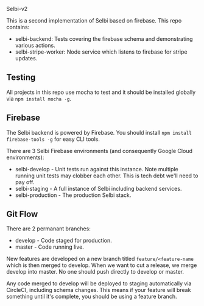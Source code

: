 Selbi-v2

This is a second implementation of Selbi based on firebase. This repo contains:

- selbi-backend: Tests covering the firebase schema and demonstrating various actions.
- selbi-stripe-worker: Node service which listens to firebase for stripe updates.

Testing
-------
All projects in this repo use mocha to test and it should be installed globally via `npm install mocha -g`.

Firebase
--------
The Selbi backend is powered by Firebase. You should install `npm install firebase-tools -g` for easy CLI tools.

There are 3 Selbi Firebase environments (and consequently Google Cloud environments):
- selbi-develop - Unit tests run against this instance. Note multiple running unit tests may clobber each other. This is tech debt we'll need to pay off.
- selbi-staging - A full instance of Selbi including backend services.
- selbi-production - The production Selbi stack.

Git Flow
--------
There are 2 permanant branches:
- develop - Code staged for production.
- master - Code running live.

New features are developed on a new branch titled `feature/<feature-name` which is then merged to develop. When we want to cut a release, we merge develop into master. No one should push directly to develop or master.

Any code merged to develop will be deployed to staging automatically via CircleCI, including schema changes. This means if your feature will break something until it's complete, you should be using a feature branch.


